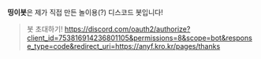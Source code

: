 **띵이봇**은 제가 직접 만든 놀이용(?) 디스코드 봇입니다!

> 봇 초대하기! https://discord.com/oauth2/authorize?client_id=753816914236801105&permissions=8&scope=bot&response_type=code&redirect_uri=https://anyf.kro.kr/pages/thanks
